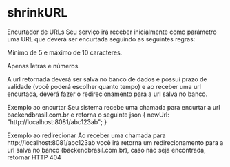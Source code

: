 # shrinkURL

Encurtador de URLs
Seu serviço irá receber inicialmente como parâmetro uma URL que deverá ser encurtada seguindo as seguintes regras:

Mínimo de 5 e máximo de 10 caracteres.

Apenas letras e números.

A url retornada deverá ser salva no banco de dados e possui prazo de validade (você poderá escolher quanto tempo) e ao receber uma url encurtada, deverá fazer o redirecionamento para a url salva no banco.

Exemplo ao encurtar
Seu sistema recebe uma chamada para encurtar a url backendbrasil.com.br e retorna o seguinte json
{ 
  newUrl: "http://localhost:8081/abc123ab";
} 


Exemplo ao redirecionar
Ao receber uma chamada para http://localhost:8081/abc123ab você irá retorna um redirecionamento para a url salva no banco (backendbrasil.com.br), caso não seja encontrada, retornar HTTP 404
